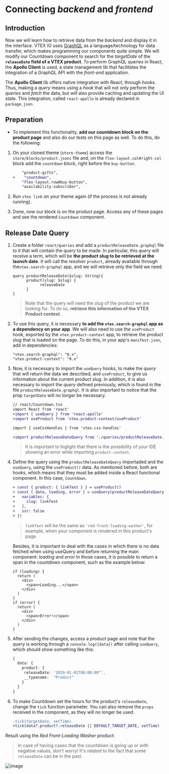 # Connecting _backend_ and _frontend_

## Introduction

Now we will learn how to retrieve data from the _backend_ and display it in the interface. VTEX IO uses [GraphQL](https://graphql.org/) as a language/technology for data transfer, which makes programming our components quite simple. We will modify our Countdown component to search for the _targetDate_ of the **`releaseDate` field of a VTEX product**. To perform GraphQL queries in React, the **Apollo Client** is used, a state management lib that facilitates the integration of a GraphQL API with the _front-end_ application.

The **Apollo Client** lib offers native integration with React, through _hooks_. Thus, making a _query_ means using a _hook_ that will not only perform the _queries_ and _fetch_ the data, but will also provide caching and updating the UI state. This integration, called `react-apollo` is already declared in `package.json`.

## Preparation

- To implement this functionality, **add our countdown block on the product page** and also do our tests on this page as well. To do this, do the following:

1. On your cloned theme (`store-theme`) access the `store/blocks/product.jsonc` file and, on the `flex-layout.col#right-col` block add the `countdown` block, right before the `buy-button`:

   ```diff
       "product-gifts",
   +	"countdown",
       "flex-layout.row#buy-button",
       "availability-subscriber",
   ```

2. Run `vtex link` on your theme again (if the process is not already running).

3. Done, now our block is on the product page. Access any of these pages and see the rendered `Countdown` component.

## Release Date Query

1.  Create a folder `react/queries` and add a `productReleaseDate.graphql` file to it that will contain the _query_ to be made. In particular, this _query_ will receive a term, which will be **the product slug to be retrieved at the launch date**. It will call the _resolver_ `product`, already available through the`vtex.search-graphql` app, and we will retrieve only the field we need.

    ```
    query productReleaseDate($slug: String){
    	  product(slug: $slug) {
    		    releaseDate
    	  }
    }
    ```

    > Note that the query will need the _slug_ of the product we are looking for. To do so, **retrieve this information of the VTEX Product context**.

2.  To use this query, it is necessary **to add the `vtex.search-graphql` app as a dependency on your app**. We will also need to use the `useProduct` hook, exported by the `vtex.product-context` app, to retrieve the product slug that is loaded on the page. To do this, in your app's `manifest.json`, add in dependencies:

    ```
    "vtex.search-graphql": "0.x",
    "vtex.product-context": "0.x"
    ```

3.  Now, it is necessary to import the `useQuery` hooks, to make the _query_ that will return the data we described, and `useProduct`, to give us information about the current product slug. In addition, it is also necessary to import the _query_ defined previously, which is found in the file `productReleaseDate.graphql`. It is also important to notice that the prop `targetDate` will no longer be necessary.

    ```diff
    // react/Countdown.tsx
    import React from 'react'
    +import { useQuery } from 'react-apollo'
    +import useProduct from 'vtex.product-context/useProduct'

    import { useCssHandles } from 'vtex.css-handles'

    +import productReleaseDateQuery from './queries/productReleaseDate.graphql'
    ```
    > It is important to higlight that there is the possibility of your IDE showing an error while importing `product-context`.

4.  Define the query using the `productReleaseDateQuery` importaded and the `useQuery`, using the `useProduct()` data. As mentioned before, both are  hooks, which means that they must be added inside a React functional component. In this case, `Countdown`.

      ```diff
      + const { product: { linkText } } = useProduct()
      + const { data, loading, error } = useQuery(productReleaseDateQuery, {
      +   variables: {
      +     slug: linkText
      +   },
      +   ssr: false
      + })
      ```

    > `linkText` will be the same as `'red-front-loading-washer'`, for example, when your component is rendered in this product's page.

    Besides, it is important to deal with the cases in which there is no data fetched when using useQuery and before returning the main component: *loading* and *error* In those cases, it is possible to return a span in the countdown component, such as the example below:
    ```tsx
    if (loading) {
      return (
        <div>
          <span>Loading...</span>
        </div>
      )
    }
    if (error) {
      return (
        <div>
          <span>Error!</span>
        </div>
      )
    }
    ```

5.  After sending the changes, access a product page and note that the _query_ is working through a `console.log({data})` after calling `useQuery`, which should show something like this:

    ```ts
    {
      data: {
        product: {
         releaseDate: '2019-01-01T00:00:00"',
         __typename:  "Product"
        }
      }
    }
    ```

6.  To make Countdown set the hours for the product's `releaseDate`, change the `tick` function parameter. You can also remove the `props` received in the component, as they will no longer be used.

    ```diff
    -tick(targetDate, setTime)
    +tick(data?.product?.releaseDate || DEFAULT_TARGET_DATE, setTime)
    ```

Result using the _Red Front-Loading Washer_ product:
> In case of having cases that the countdown is going up or with negative values, don't worry! It's related to the fact that some `releaseDate` can be in the past.

![image](https://user-images.githubusercontent.com/18706156/79596495-0fc28c00-80b7-11ea-8361-35075dba3bd5.png)
